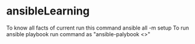 # ansibleLearning
To know all facts of current run this command
ansible all -m setup
To run ansible playbook run command as "ansible-palybook <<filename>>"
